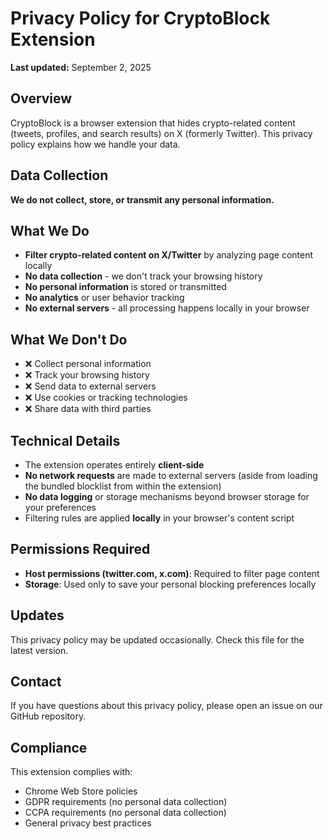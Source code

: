 # Privacy Policy for CryptoBlock Extension

**Last updated:** September 2, 2025

## Overview
CryptoBlock is a browser extension that hides crypto-related content (tweets, profiles, and search results) on X (formerly Twitter). This privacy policy explains how we handle your data.

## Data Collection
**We do not collect, store, or transmit any personal information.**

## What We Do
- **Filter crypto-related content on X/Twitter** by analyzing page content locally
- **No data collection** - we don't track your browsing history
- **No personal information** is stored or transmitted
- **No analytics** or user behavior tracking
- **No external servers** - all processing happens locally in your browser

## What We Don't Do
- ❌ Collect personal information
- ❌ Track your browsing history
- ❌ Send data to external servers
- ❌ Use cookies or tracking technologies
- ❌ Share data with third parties

## Technical Details
- The extension operates entirely **client-side**
- **No network requests** are made to external servers (aside from loading the bundled blocklist from within the extension)
- **No data logging** or storage mechanisms beyond browser storage for your preferences
- Filtering rules are applied **locally** in your browser's content script

## Permissions Required
- **Host permissions (twitter.com, x.com)**: Required to filter page content
- **Storage**: Used only to save your personal blocking preferences locally

## Updates
This privacy policy may be updated occasionally. Check this file for the latest version.

## Contact
If you have questions about this privacy policy, please open an issue on our GitHub repository.

## Compliance
This extension complies with:
- Chrome Web Store policies
- GDPR requirements (no personal data collection)
- CCPA requirements (no personal data collection)
- General privacy best practices
